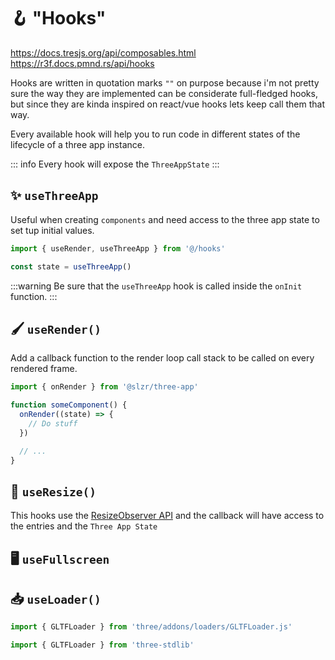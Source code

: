 # 🪝 "Hooks"

https://docs.tresjs.org/api/composables.html
https://r3f.docs.pmnd.rs/api/hooks

Hooks are written in quotation marks `""` on purpose because i'm not pretty sure the way they are implemented can be considerate full-fledged hooks, but since they are kinda inspired on react/vue hooks lets keep call them that way.

Every available hook will help you to run code in different states of the lifecycle of a three app instance.

::: info
Every hook will expose the `ThreeAppState`
:::

## ✨ `useThreeApp`

Useful when creating `components` and need access to the three app state to set tup initial values.

```ts
import { useRender, useThreeApp } from '@/hooks'

const state = useThreeApp()
```

:::warning
Be sure that the `useThreeApp` hook is called inside the `onInit` function.
:::

## 🖌️ `useRender()`

Add a callback function to the render loop call stack to be called on every rendered frame.

```ts
import { onRender } from '@slzr/three-app'

function someComponent() {
  onRender((state) => {
    // Do stuff
  })

  // ...
}
```

## 📐 `useResize()`

This hooks use the [ResizeObserver API](https://developer.mozilla.org/en-US/docs/Web/API/ResizeObserver) and the callback will have access to the entries and the `Three App State`

## 🖥️ `useFullscreen`

## 📥 `useLoader()`

```ts
import { GLTFLoader } from 'three/addons/loaders/GLTFLoader.js'
```
```ts
import { GLTFLoader } from 'three-stdlib'
```
